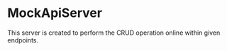 # MockApiServer
This server is created to perform the CRUD operation online within given endpoints.
